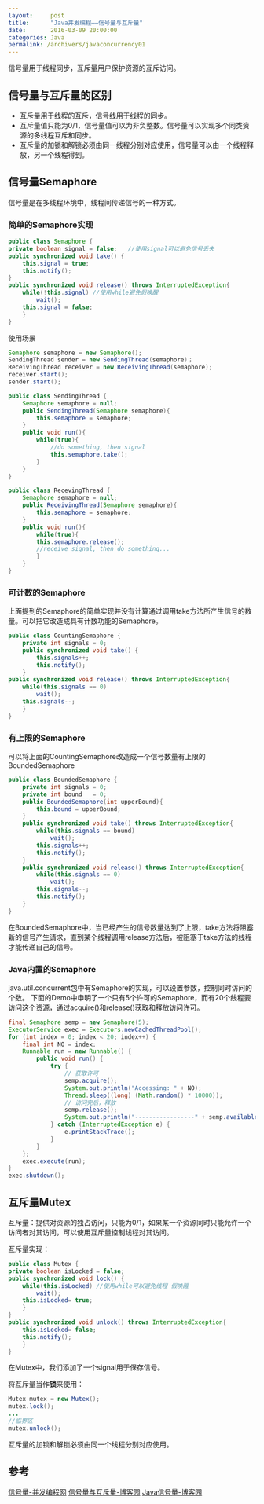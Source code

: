 ```yaml
---
layout:     post
title:      "Java并发编程——信号量与互斥量"
date:       2016-03-09 20:00:00
categories: Java
permalink: /archivers/javaconcurrency01
---
```


信号量用于线程同步，互斥量用户保护资源的互斥访问。

## 信号量与互斥量的区别
 * 互斥量用于线程的互斥，信号线用于线程的同步。  
 * 互斥量值只能为0/1，信号量值可以为非负整数。信号量可以实现多个同类资源的多线程互斥和同步。
 * 互斥量的加锁和解锁必须由同一线程分别对应使用，信号量可以由一个线程释放，另一个线程得到。

## 信号量Semaphore
信号量是在多线程环境中，线程间传递信号的一种方式。

### 简单的Semaphore实现

```java
public class Semaphore {
private boolean signal = false;   //使用signal可以避免信号丢失
public synchronized void take() {
	this.signal = true;
	this.notify();
}
public synchronized void release() throws InterruptedException{
	while(!this.signal) //使用while避免假唤醒
		wait();
	this.signal = false;
	}
}
```

使用场景

```java
Semaphore semaphore = new Semaphore();
SendingThread sender = new SendingThread(semaphore)；
ReceivingThread receiver = new ReceivingThread(semaphore);
receiver.start();
sender.start();

public class SendingThread {
	Semaphore semaphore = null;
	public SendingThread(Semaphore semaphore){
		this.semaphore = semaphore;
	}
	public void run(){
		while(true){
			//do something, then signal
			this.semaphore.take();
		}
	}
}

public class RecevingThread {
	Semaphore semaphore = null;
	public ReceivingThread(Semaphore semaphore){
		this.semaphore = semaphore;
	}
	public void run(){
		while(true){
		this.semaphore.release();
		//receive signal, then do something...
		}
	}
}
```

### 可计数的Semaphore
上面提到的Semaphore的简单实现并没有计算通过调用take方法所产生信号的数量。可以把它改造成具有计数功能的Semaphore。

```java
public class CountingSemaphore {
	private int signals = 0;
	public synchronized void take() {
		this.signals++;
		this.notify();
	}
public synchronized void release() throws InterruptedException{
	while(this.signals == 0) 
		wait();
	this.signals--;
	}
}
```

### 有上限的Semaphore

可以将上面的CountingSemaphore改造成一个信号数量有上限的BoundedSemaphore

```java
public class BoundedSemaphore {
	private int signals = 0;
	private int bound   = 0;
	public BoundedSemaphore(int upperBound){
		this.bound = upperBound;
	}
	public synchronized void take() throws InterruptedException{
		while(this.signals == bound) 
			wait();
		this.signals++;
		this.notify();
	}
	public synchronized void release() throws InterruptedException{
		while(this.signals == 0) 
			wait();
		this.signals--;
		this.notify();
	}
}
```

在BoundedSemaphore中，当已经产生的信号数量达到了上限，take方法将阻塞新的信号产生请求，直到某个线程调用release方法后，被阻塞于take方法的线程才能传递自己的信号。

### Java内置的Semaphore

java.util.concurrent包中有Semaphore的实现，可以设置参数，控制同时访问的个数。
下面的Demo中申明了一个只有5个许可的Semaphore，而有20个线程要访问这个资源，通过acquire()和release()获取和释放访问许可。

```java
final Semaphore semp = new Semaphore(5);
ExecutorService exec = Executors.newCachedThreadPool();
for (int index = 0; index < 20; index++) {
	final int NO = index;
	Runnable run = new Runnable() {
		public void run() {
			try {
				// 获取许可
				semp.acquire();
				System.out.println("Accessing: " + NO);
				Thread.sleep((long) (Math.random() * 10000));
				// 访问完后，释放
				semp.release();
				System.out.println("-----------------" + semp.availablePermits());
			} catch (InterruptedException e) {
				e.printStackTrace();
			}
		}
	};
	exec.execute(run);
}
exec.shutdown();
```

## 互斥量Mutex
互斥量：提供对资源的独占访问，只能为0/1，如果某一个资源同时只能允许一个访问者对其访问，可以使用互斥量控制线程对其访问。

互斥量实现：

```java
public class Mutex {
private boolean isLocked = false;
public synchronized void lock() {
	while(this.isLocked) //使用while可以避免线程 假唤醒
		wait();
	this.isLocked= true;
	}
}
public synchronized void unlock() throws InterruptedException{
	this.isLocked= false;
	this.notify();
	}
}
```

在Mutex中，我们添加了一个signal用于保存信号。

将互斥量当作**锁**来使用：

```java
Mutex mutex = new Mutex();
mutex.lock();
...
//临界区
mutex.unlock();
```

互斥量的加锁和解锁必须由同一个线程分别对应使用。

## 参考

[信号量-并发编程网](http://ifeve.com/semaphore/)
[信号量与互斥量-博客园](http://www.cnblogs.com/diyingyun/archive/2011/12/04/2275229.html)
[Java信号量-博客园](http://www.cnblogs.com/whgw/archive/2011/09/29/2195555.html)
